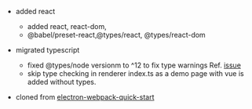 - added react

  - added react, react-dom,
  - @babel/preset-react,@types/react, @types/react-dom

- migrated typescript

  - fixed @types/node versionm to ^12 to fix type warnings Ref. [issue](https://github.com/electron/electron/issues/21612)
  - skip type checking in renderer index.ts as a demo page with vue is added without types.

- cloned from [electron-webpack-quick-start](https://github.com/electron-userland/electron-webpack-quick-start)
